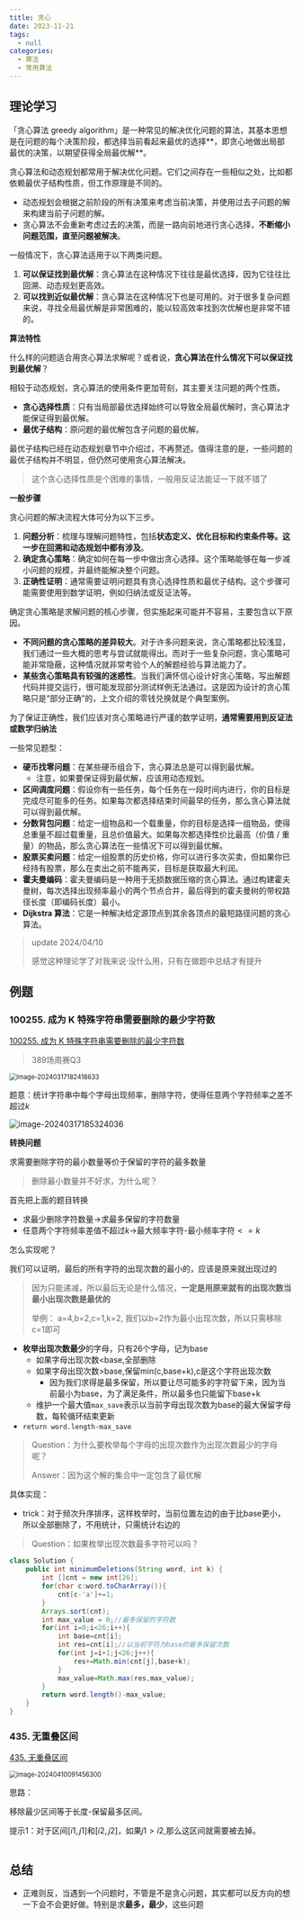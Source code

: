 ```yaml
---
title: 贪心
date: 2023-11-21
tags: 
  - null
categories:  
  - 算法
  - 常用算法
---
```


## 理论学习

「贪心算法 greedy algorithm」是一种常见的解决优化问题的算法，其基本思想是在问题的每个决策阶段，都选择当前看起来最优的选择**，即贪心地做出局部最优的决策，以期望获得全局最优解**。

贪心算法和动态规划都常用于解决优化问题。它们之间存在一些相似之处，比如都依赖最优子结构性质，但工作原理是不同的。

- 动态规划会根据之前阶段的所有决策来考虑当前决策，并使用过去子问题的解来构建当前子问题的解。
- 贪心算法不会重新考虑过去的决策，而是一路向前地进行贪心选择，**不断缩小问题范围，直至问题被解决**。

一般情况下，贪心算法适用于以下两类问题。

1. **可以保证找到最优解**：贪心算法在这种情况下往往是最优选择，因为它往往比回溯、动态规划更高效。
2. **可以找到近似最优解**：贪心算法在这种情况下也是可用的。对于很多复杂问题来说，寻找全局最优解是非常困难的，能以较高效率找到次优解也是非常不错的。

**算法特性**

什么样的问题适合用贪心算法求解呢？或者说，**贪心算法在什么情况下可以保证找到最优解**？

相较于动态规划，贪心算法的使用条件更加苛刻，其主要关注问题的两个性质。

- **贪心选择性质**：只有当局部最优选择始终可以导致全局最优解时，贪心算法才能保证得到最优解。
- **最优子结构**：原问题的最优解包含子问题的最优解。

最优子结构已经在动态规划章节中介绍过，不再赘述。值得注意的是，一些问题的最优子结构并不明显，但仍然可使用贪心算法解决。

> 这个贪心选择性质是个困难的事情，一般用反证法能证一下就不错了

**一般步骤**

贪心问题的解决流程大体可分为以下三步。

1. **问题分析**：梳理与理解问题特性，包括**状态定义、优化目标和约束条件等。这一步在回溯和动态规划中都有涉及**。
2. **确定贪心策略**：确定如何在每一步中做出贪心选择。这个策略能够在每一步减小问题的规模，并最终能解决整个问题。
3. **正确性证明**：通常需要证明问题具有贪心选择性质和最优子结构。这个步骤可能需要使用到数学证明，例如归纳法或反证法等。

确定贪心策略是求解问题的核心步骤，但实施起来可能并不容易，主要包含以下原因。

- **不同问题的贪心策略的差异较大**。对于许多问题来说，贪心策略都比较浅显，我们通过一些大概的思考与尝试就能得出。而对于一些复杂问题，贪心策略可能非常隐蔽，这种情况就非常考验个人的解题经验与算法能力了。
- **某些贪心策略具有较强的迷惑性**。当我们满怀信心设计好贪心策略，写出解题代码并提交运行，很可能发现部分测试样例无法通过。这是因为设计的贪心策略只是“部分正确”的，上文介绍的零钱兑换就是个典型案例。

为了保证正确性，我们应该对贪心策略进行严谨的数学证明，**通常需要用到反证法或数学归纳法**

一些常见题型：

- **硬币找零问题**：在某些硬币组合下，贪心算法总是可以得到最优解。
  - 注意，如果要保证得到最优解，应该用动态规划。
- **区间调度问题**：假设你有一些任务，每个任务在一段时间内进行，你的目标是完成尽可能多的任务。如果每次都选择结束时间最早的任务，那么贪心算法就可以得到最优解。
- **分数背包问题**：给定一组物品和一个载重量，你的目标是选择一组物品，使得总重量不超过载重量，且总价值最大。如果每次都选择性价比最高（价值 / 重量）的物品，那么贪心算法在一些情况下可以得到最优解。
- **股票买卖问题**：给定一组股票的历史价格，你可以进行多次买卖，但如果你已经持有股票，那么在卖出之前不能再买，目标是获取最大利润。
- **霍夫曼编码**：霍夫曼编码是一种用于无损数据压缩的贪心算法。通过构建霍夫曼树，每次选择出现频率最小的两个节点合并，最后得到的霍夫曼树的带权路径长度（即编码长度）最小。
- **Dijkstra 算法**：它是一种解决给定源顶点到其余各顶点的最短路径问题的贪心算法。

> update 2024/04/10
>
> 感觉这种理论学了对我来说·没什么用，只有在做题中总结才有提升

## 例题

### 100255. 成为 K 特殊字符串需要删除的最少字符数

[100255. 成为 K 特殊字符串需要删除的最少字符数](https://leetcode.cn/problems/minimum-deletions-to-make-string-k-special/)

> 389场周赛Q3

<img src="https://typora-1309665611.cos.ap-nanjing.myqcloud.com/typora/image-20240317182418633.png" alt="image-20240317182418633" style="zoom:80%;" />

题意：统计字符串中每个字母出现频率，删除字符，使得任意两个字符频率之差不超过$k$​

![image-20240317185324036](https://typora-1309665611.cos.ap-nanjing.myqcloud.com/typora/image-20240317185324036.png)

**转换问题**

求需要删除字符的最小数量等价于保留的字符的最多数量

> 删除最小数量并不好求，为什么呢？

首先把上面的题目转换

- 求最少删除字符数量->求最多保留的字符数量
- 任意两个字符频率差值不超过$k$->最大频率字符-最小频率字符$<=k$

怎么实现呢？

我们可以证明，最后的所有字符的出现次数的最小的，应该是原来就出现过的

> 因为只能递减，所以最后无论是什么情况，**一定是用原来就有的出现次数当最小出现次数是最优的**
>
> 举例： a=4,b=2,c=1,k=2,   我们以b=2作为最小出现次数，所以只需移除c=1即可

- **枚举出现次数最少**的字母，只有26个字母，记为base
  - 如果字母出现次数<base,全部删除
  - 如果字母出现次数>base,保留min(c,base+k),c是这个字符出现次数
    - 因为我们求得是最多保留，所以要让尽可能多的字符留下来，因为当前最小为base，为了满足条件，所以最多也只能留下base+k
  - 维护一个最大值`max_save`表示以当前字母出现次数为base的最大保留字母数，每轮循环结束更新
- `return word.length-max_save`

> Question：为什么要枚举每个字母的出现次数作为出现次数最少的字母呢？
>
> Answer：因为这个解的集合中一定包含了最优解

具体实现：

- trick：对于频次升序排序，这样枚举时，当前位置左边的由于比base更小，所以全部删除了，不用统计，只需统计右边的

> Question：如果枚举出现次数最多字符可以吗？



```java
class Solution {
    public int minimumDeletions(String word, int k) {
        int []cnt = new int[26];
        for(char c:word.toCharArray()){
            cnt[c-'a']+=1;
        }
        Arrays.sort(cnt);
        int max_value = 0;//最多保留的字符数
        for(int i=0;i<26;i++){
            int base=cnt[i];
            int res=cnt[i];//以当前字符为base的最多保留次数
            for(int j=i+1;j<26;j++){
                res+=Math.min(cnt[j],base+k);
            }
            max_value=Math.max(res,max_value);
        }
        return word.length()-max_value;
    }
}
```

### 435. 无重叠区间

[435. 无重叠区间](https://leetcode.cn/problems/non-overlapping-intervals/)

<img src="https://typora-1309665611.cos.ap-nanjing.myqcloud.com/typora/image-20240410091456300.png" alt="image-20240410091456300" style="zoom:80%;" />

思路：

移除最少区间等于长度-保留最多区间。

提示1：对于区间$[i1,j1]$和$[i2,j2]$，如果$j1>i2$,那么这区间就需要被去掉。



```java
```





## 总结

- 正难则反，当遇到一个问题时，不管是不是贪心问题，其实都可以反方向的想一下会不会更好做。特别是求**最多，最少**，这些问题
